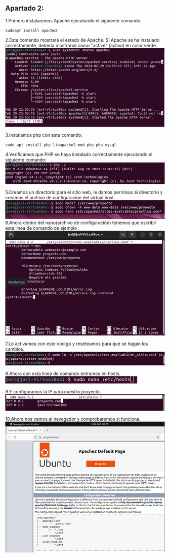 ## Apartado 2:
1.Primero  instalaremos Apache ejecutando el siguiente comando:  
```
sudoapt install apache2
```
2.Este comando mostrará el estado de Apache. Si Apache se ha instalado correctamente, debería mostrarse como "active" (activo) en color verde.  
![Texto alternativo](./Fotos/e2/f1-3.png)

3.Instalamos php con este comando:
```
sudo apt install php libapache2-mod-php php-mysql
```


4.Verificamos que PHP se haya instalado correctamente ejecutando el siguiente comando:  
![Texto alternativo](./Fotos/e2/f1-5.png)

5.Creamos un directorio para el sitio web, le damos permisos al directorio y creamos el archivo de configuracion del virtual host.  
![Texto alternativo](./Fotos/e2/f2-1.png)
6.Ahora dentro del nano(archivo de configuración) tenemos que escribir esta linea de comando de ejemplo :  
![Texto alternativo](./Fotos/e2/f2-2.png)  

7.Lo activamos con este codigo y reseteamos para que se hagan los cambios.  
![Texto alternativo](./Fotos/e2/f2-3.png)

8.Ahora con esta linea de comando entramos en hosts. 
![Texto alternativo](./Fotos/e2/f2-4.png)

9.Y configuramos la IP para nuestro proyecto. 
![Texto alternativo](./Fotos/e2/f2-5.png)

10.Ahora nos vamos al navegador y comprobaremos si funciona. 
![Texto alternativo](./Fotos/e2/f2-6.png)



